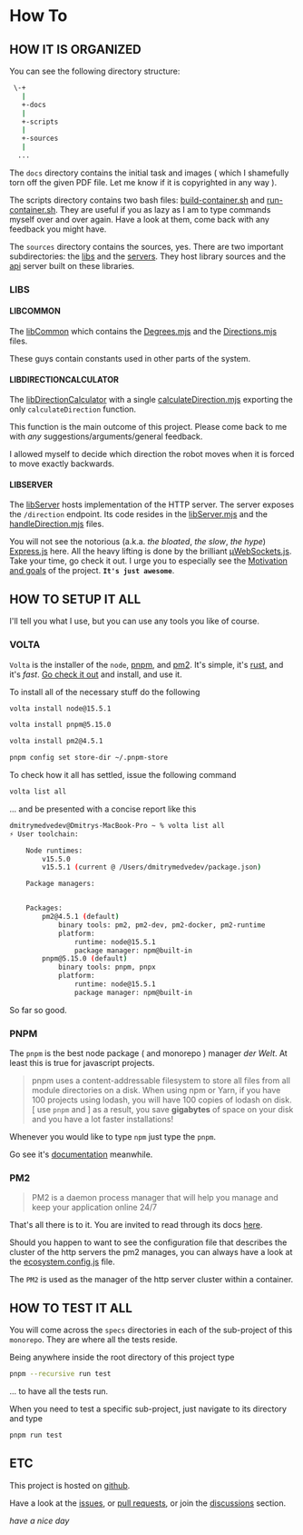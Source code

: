 # How To

## HOW IT IS ORGANIZED

You can see the following directory structure:

```bash
 \-+
   |
   +-docs
   |
   +-scripts
   |
   +-sources
   |
  ...
```

The `docs` directory contains the initial task and images ( which I shamefully torn off the given PDF file. Let me know if it is copyrighted in any way ).

The scripts directory contains two bash files: [build-container.sh](../scripts/build-container.sh) and [run-container.sh](../scripts/run-container.sh). They are useful if you as lazy as I am to type commands myself over and over again. Have a look at them, come back with any feedback you might have.

The `sources` directory contains the sources, yes. There are two important subdirectories: the [libs](../sources/libs) and the [servers](../sources/servers). They host library sources and the [api](../sources/servers/api) server built on these libraries.

### LIBS

#### LIBCOMMON

The [libCommon](../sources/libs/libCommon) which contains the [Degrees.mjs](../sources/libs/libCommon/constants/Degrees.mjs) and the [Directions.mjs](../sources/libs/libCommon/constants/Directions.mjs) files.

These guys contain constants used in other parts of the system.

#### LIBDIRECTIONCALCULATOR

The [libDirectionCalculator](../sources/libs/libDirectionCalculator) with a single [calculateDirection.mjs](../sources/libs/libDirectionCalculator/calculateDirection.mjs) exporting the only `calculateDirection` function.

This function is the main outcome of this project. Please come back to me with *any* suggestions/arguments/general feedback.

I allowed myself to decide which direction the robot moves when it is forced to move exactly backwards.
#### LIBSERVER

The [libServer](../sources/libs/libServer) hosts implementation of the HTTP server. The server exposes the `/direction` endpoint. Its code resides in the [libServer.mjs](../sources/libs/libServer/libServer.mjs) and the [handleDirection.mjs](../sources/libs/libServer/handlers/handleDirection.mjs) files.

You will not see the notorious (a.k.a. *the bloated*, *the slow*, *the hype*) [Express.js](https://expressjs.com/) here. All the heavy lifting is done by the brilliant [µWebSockets.js](https://github.com/uNetworking/uWebSockets.js). Take your time, go check it out. I urge you to especially see the [Motivation and goals](https://github.com/uNetworking/uWebSockets/blob/master/misc/READMORE.md) of the project. **`It's just awesome`**.

## HOW TO SETUP IT ALL

I'll tell you what I use, but you can use any tools you like of course.

### VOLTA

`Volta` is the installer of the `node`, [pnpm](#pnpm), and [pm2](#pm2). It's simple, it's [rust](https://www.rust-lang.org/), and it's *fast*. [Go check it out](https://volta.sh/) and install, and use it.

To install all of the necessary stuff do the following

```bash
volta install node@15.5.1
```

```bash
volta install pnpm@5.15.0
```

```bash
volta install pm2@4.5.1
```

```bash
pnpm config set store-dir ~/.pnpm-store
```

To check how it all has settled, issue the following command

```bash
volta list all
```

... and be presented with a concise report like this

```bash
dmitrymedvedev@Dmitrys-MacBook-Pro ~ % volta list all
⚡️ User toolchain:

    Node runtimes:
        v15.5.0
        v15.5.1 (current @ /Users/dmitrymedvedev/package.json)

    Package managers:


    Packages:
        pm2@4.5.1 (default)
            binary tools: pm2, pm2-dev, pm2-docker, pm2-runtime
            platform:
                runtime: node@15.5.1
                package manager: npm@built-in
        pnpm@5.15.0 (default)
            binary tools: pnpm, pnpx
            platform:
                runtime: node@15.5.1
                package manager: npm@built-in
```

So far so good.

### PNPM

The `pnpm` is the best node package ( and monorepo ) manager *der Welt*. At least this is true for javascript projects.

> pnpm uses a content-addressable filesystem to store all files from all module directories on a disk. When using npm or Yarn, if you have 100 projects using lodash, you will have 100 copies of lodash on disk. [ use `pnpm` and ] as a result, you save **gigabytes** of space on your disk and you have a lot faster installations!

Whenever you would like to type `npm` just type the `pnpm`.

Go see it's [documentation](https://pnpm.js.org/en/cli/install) meanwhile.

### PM2

> PM2 is a daemon process manager that will help you manage and keep your application online 24/7

That's all there is to it. You are invited to read through its docs [here](https://pm2.keymetrics.io/docs/usage/pm2-doc-single-page/).

Should you happen to want to see the configuration file that describes the cluster of the http servers the pm2 manages, you can always have a look at the [ecosystem.config.js](../ecosystem.config.js) file.

The `PM2` is used as the manager of the http server cluster within a container.

## HOW TO TEST IT ALL

You will come across the `specs` directories in each of the sub-project of this `monorepo`. They are where all the tests reside.

Being anywhere inside the root directory of this project type

```bash
pnpm --recursive run test
```

... to have all the tests run.

When you need to test a specific sub-project, just navigate to its directory and type

```bash
pnpm run test
```

## ETC

This project is hosted on [github](https://github.com/Dmitry-N-Medvedev/SDC).

Have a look at the [issues](https://github.com/Dmitry-N-Medvedev/SDC/issues), or [pull requests](https://github.com/Dmitry-N-Medvedev/SDC/pulls), or join the [discussions](https://github.com/Dmitry-N-Medvedev/SDC/discussions) section.

*have a nice day*
